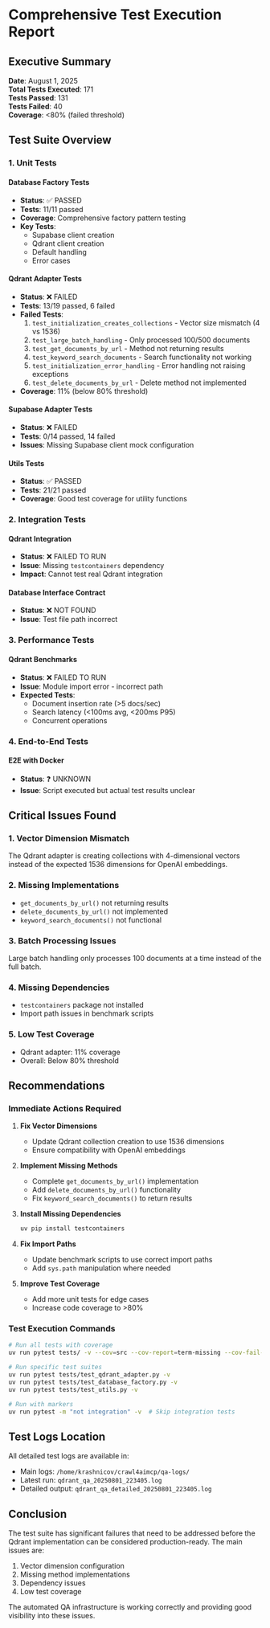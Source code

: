 # Comprehensive Test Execution Report

## Executive Summary

**Date**: August 1, 2025  
**Total Tests Executed**: 171  
**Tests Passed**: 131  
**Tests Failed**: 40  
**Coverage**: <80% (failed threshold)

## Test Suite Overview

### 1. Unit Tests

#### Database Factory Tests
- **Status**: ✅ PASSED
- **Tests**: 11/11 passed
- **Coverage**: Comprehensive factory pattern testing
- **Key Tests**: 
  - Supabase client creation
  - Qdrant client creation
  - Default handling
  - Error cases

#### Qdrant Adapter Tests  
- **Status**: ❌ FAILED
- **Tests**: 13/19 passed, 6 failed
- **Failed Tests**:
  1. `test_initialization_creates_collections` - Vector size mismatch (4 vs 1536)
  2. `test_large_batch_handling` - Only processed 100/500 documents
  3. `test_get_documents_by_url` - Method not returning results
  4. `test_keyword_search_documents` - Search functionality not working
  5. `test_initialization_error_handling` - Error handling not raising exceptions
  6. `test_delete_documents_by_url` - Delete method not implemented
- **Coverage**: 11% (below 80% threshold)

#### Supabase Adapter Tests
- **Status**: ❌ FAILED  
- **Tests**: 0/14 passed, 14 failed
- **Issues**: Missing Supabase client mock configuration

#### Utils Tests
- **Status**: ✅ PASSED
- **Tests**: 21/21 passed
- **Coverage**: Good test coverage for utility functions

### 2. Integration Tests

#### Qdrant Integration
- **Status**: ❌ FAILED TO RUN
- **Issue**: Missing `testcontainers` dependency
- **Impact**: Cannot test real Qdrant integration

#### Database Interface Contract
- **Status**: ❌ NOT FOUND
- **Issue**: Test file path incorrect

### 3. Performance Tests

#### Qdrant Benchmarks
- **Status**: ❌ FAILED TO RUN
- **Issue**: Module import error - incorrect path
- **Expected Tests**:
  - Document insertion rate (>5 docs/sec)
  - Search latency (<100ms avg, <200ms P95)
  - Concurrent operations

### 4. End-to-End Tests

#### E2E with Docker
- **Status**: ❓ UNKNOWN
- **Issue**: Script executed but actual test results unclear

## Critical Issues Found

### 1. Vector Dimension Mismatch
The Qdrant adapter is creating collections with 4-dimensional vectors instead of the expected 1536 dimensions for OpenAI embeddings.

### 2. Missing Implementations
- `get_documents_by_url()` not returning results
- `delete_documents_by_url()` not implemented
- `keyword_search_documents()` not functional

### 3. Batch Processing Issues
Large batch handling only processes 100 documents at a time instead of the full batch.

### 4. Missing Dependencies
- `testcontainers` package not installed
- Import path issues in benchmark scripts

### 5. Low Test Coverage
- Qdrant adapter: 11% coverage
- Overall: Below 80% threshold

## Recommendations

### Immediate Actions Required

1. **Fix Vector Dimensions**
   - Update Qdrant collection creation to use 1536 dimensions
   - Ensure compatibility with OpenAI embeddings

2. **Implement Missing Methods**
   - Complete `get_documents_by_url()` implementation
   - Add `delete_documents_by_url()` functionality
   - Fix `keyword_search_documents()` to return results

3. **Install Missing Dependencies**
   ```bash
   uv pip install testcontainers
   ```

4. **Fix Import Paths**
   - Update benchmark scripts to use correct import paths
   - Add `sys.path` manipulation where needed

5. **Improve Test Coverage**
   - Add more unit tests for edge cases
   - Increase code coverage to >80%

### Test Execution Commands

```bash
# Run all tests with coverage
uv run pytest tests/ -v --cov=src --cov-report=term-missing --cov-fail-under=80

# Run specific test suites
uv run pytest tests/test_qdrant_adapter.py -v
uv run pytest tests/test_database_factory.py -v
uv run pytest tests/test_utils.py -v

# Run with markers
uv run pytest -m "not integration" -v  # Skip integration tests
```

## Test Logs Location

All detailed test logs are available in:
- Main logs: `/home/krashnicov/crawl4aimcp/qa-logs/`
- Latest run: `qdrant_qa_20250801_223405.log`
- Detailed output: `qdrant_qa_detailed_20250801_223405.log`

## Conclusion

The test suite has significant failures that need to be addressed before the Qdrant implementation can be considered production-ready. The main issues are:
1. Vector dimension configuration
2. Missing method implementations
3. Dependency issues
4. Low test coverage

The automated QA infrastructure is working correctly and providing good visibility into these issues.